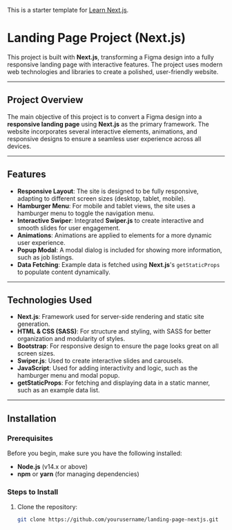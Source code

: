 This is a starter template for [Learn Next.js](https://nextjs.org/learn).


# Landing Page Project (Next.js)

This project is built with **Next.js**, transforming a Figma design into a fully responsive landing page with interactive features. The project uses modern web technologies and libraries to create a polished, user-friendly website.

---

## Project Overview

The main objective of this project is to convert a Figma design into a **responsive landing page** using **Next.js** as the primary framework. The website incorporates several interactive elements, animations, and responsive designs to ensure a seamless user experience across all devices.

---

## Features

- **Responsive Layout**: The site is designed to be fully responsive, adapting to different screen sizes (desktop, tablet, mobile).
- **Hamburger Menu**: For mobile and tablet views, the site uses a hamburger menu to toggle the navigation menu.
- **Interactive Swiper**: Integrated **Swiper.js** to create interactive and smooth slides for user engagement.
- **Animations**: Animations are applied to elements for a more dynamic user experience.
- **Popup Modal**: A modal dialog is included for showing more information, such as job listings.
- **Data Fetching**: Example data is fetched using **Next.js**'s `getStaticProps` to populate content dynamically.

---

## Technologies Used

- **Next.js**: Framework used for server-side rendering and static site generation.
- **HTML & CSS (SASS)**: For structure and styling, with SASS for better organization and modularity of styles.
- **Bootstrap**: For responsive design to ensure the page looks great on all screen sizes.
- **Swiper.js**: Used to create interactive slides and carousels.
- **JavaScript**: Used for adding interactivity and logic, such as the hamburger menu and modal popup.
- **getStaticProps**: For fetching and displaying data in a static manner, such as an example data list.

---

## Installation

### Prerequisites

Before you begin, make sure you have the following installed:

- **Node.js** (v14.x or above)
- **npm** or **yarn** (for managing dependencies)

### Steps to Install

1. Clone the repository:

   ```bash
   git clone https://github.com/yourusername/landing-page-nextjs.git
